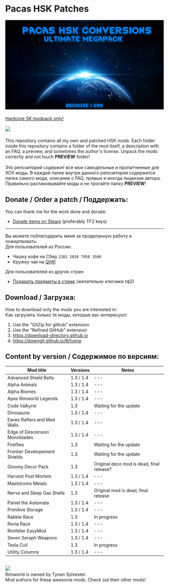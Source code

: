 # Pacas HSK Patches
![Preview](/mod_preview.png?raw=true "Preview")<br><br>
[Hardcore SK modpack only!](https://github.com/skyarkhangel/Hardcore-SK/tree/development)
<br><br>
<img src="https://i.imgur.com/svEwA2k.png"><br><br>
This repository contains all my own and patched HSK mods. Each folder inside this repository contains a folder of the mod itself, a description with an FAQ, a preview, and sometimes the author's license. Unpack the mods correctly and not touch __PREVIEW__ folder!<br><br>
Это репозиторий содержит все мои самодельные и пропатченные для ХСК моды. В каждой папке внутри данного репозитория содержится папка самого мода, описание с FAQ, превью и иногда лицензия автора. Правильно распаковывайте моды и не трогайте папку __PREVIEW__!<br>
## Donate / Order a patch / Поддержать:<br>
You can thank me for the work done and donate:<br>
- [Donate items on Steam](https://steamcommunity.com/tradeoffer/new/?partner=93729960&token=dgWxX8tO) (preferably TF2 keys)
___
Вы можете поблагодарить меня за проделанную работу и пожертвовать:<br>
Для пользователей из России:<br>
- Чашку кофе на Сбер `2202 2010 7950 3500`<br>
- Кружку чая на [QIWI](https://qiwi.com/n/PACAS)<br>

Для пользователей из других стран:<br>
- [Подарить предметы в стиме](https://steamcommunity.com/tradeoffer/new/?partner=93729960&token=dgWxX8tO) (желательно ключики тф2)
## Download / Загрузка:<br>
How to download only the mods you are interested in:<br>
Как загрузить только те моды, которые вас интересуют:<br>
1) Use the "GitZip for github" extension<br>
2) Use the "Refined GitHub" extension<br>
3) https://download-directory.github.io<br>
4) https://downgit.github.io/#/home<br>
## Content by version / Содержимое по версиям:<br>
| Mod title | Versions | Notes |
| --- | --- | --- |
| Advanced Shield Belts | 1.3 / 1.4 | --- |
| Alpha Animals | 1.3 / 1.4 | --- |
| Alpha Biomes | 1.3 / 1.4 | --- |
| Apex Rimworld Legends | 1.3 / 1.4 | --- |
| Code Valkyrie | 1.3 | Waiting for the update |
| Dinosauria | 1.3 / 1.4 | --- |
| Eaves Rafters and Mad Walls | 1.3 / 1.4 | --- |
| Edge of Descension Monoblades | 1.3 / 1.4 | --- |
| Fireflies | 1.3 | Waiting for the update |
| Frontier Developement Shields | 1.3 | Waiting for the update |
| Gloomy Decor Pack | 1.3 | Original deco mod is dead, final release? |
| Harvest Post Mortem | 1.3 / 1.4 | --- |
| Maelstroms Metals | 1.3 / 1.4 | --- |
| Nerve and Sleep Gas Shells | 1.3 | Original mod is dead, final release |
| Paniel the Automata | 1.3 / 1.4 | --- |
| Primitive Storage | 1.3 / 1.4 | --- |
| Rabbie Race | 1.3 | In progress |
| Revia Race | 1.3 / 1.4 | --- |
| Rimfeller EasyMod | 1.3 / 1.4 | --- |
| Seven Seraph Weapons | 1.3 / 1.4 | --- |
| Tesla Coil | 1.3 | In progress |
| Utility Columns | 1.3 / 1.4 | --- |
<br>
<img src="https://i.imgur.com/fdngbbh.png"><br>
Rimworld is owned by Tynan Sylvester.<br>
Mod authors for these awesome mods. Check out their other mods!
